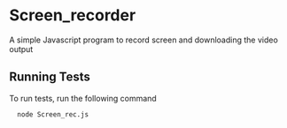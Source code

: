 # Screen_recorder
A simple Javascript program to record screen and downloading the video output 

## Running Tests

To run tests, run the following command

```bash
  node Screen_rec.js
```
